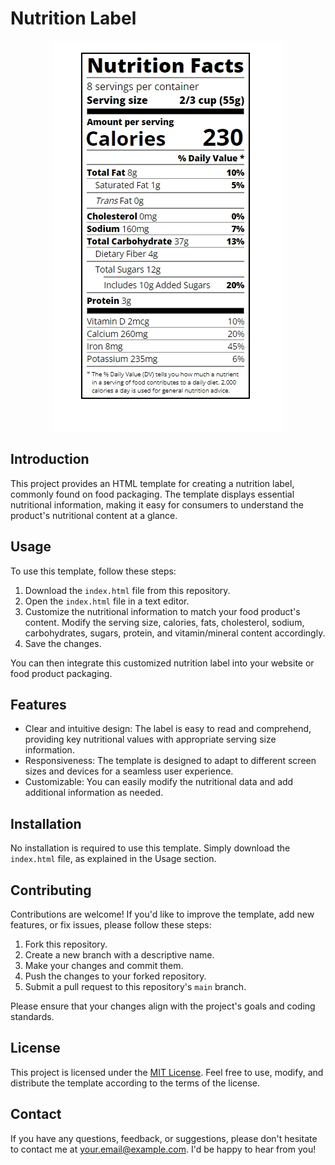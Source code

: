 # Nutrition Label

<p align="center">
    <img src="https://github.com/MrMariodude/NutritionLabel/blob/dde0cdaaf029200c82023ef42b7c9463fe188324/Screenshot_1.jpg" alt="Image Description" />
</p>

## Introduction

This project provides an HTML template for creating a nutrition label, commonly found on food packaging. The template displays essential nutritional information, making it easy for consumers to understand the product's nutritional content at a glance.

## Usage

To use this template, follow these steps:

1. Download the `index.html` file from this repository.
2. Open the `index.html` file in a text editor.
3. Customize the nutritional information to match your food product's content. Modify the serving size, calories, fats, cholesterol, sodium, carbohydrates, sugars, protein, and vitamin/mineral content accordingly.
4. Save the changes.

You can then integrate this customized nutrition label into your website or food product packaging.

## Features

- Clear and intuitive design: The label is easy to read and comprehend, providing key nutritional values with appropriate serving size information.
- Responsiveness: The template is designed to adapt to different screen sizes and devices for a seamless user experience.
- Customizable: You can easily modify the nutritional data and add additional information as needed.

## Installation

No installation is required to use this template. Simply download the `index.html` file, as explained in the Usage section.

## Contributing

Contributions are welcome! If you'd like to improve the template, add new features, or fix issues, please follow these steps:

1. Fork this repository.
2. Create a new branch with a descriptive name.
3. Make your changes and commit them.
4. Push the changes to your forked repository.
5. Submit a pull request to this repository's `main` branch.

Please ensure that your changes align with the project's goals and coding standards.

## License

This project is licensed under the [MIT License](LICENSE). Feel free to use, modify, and distribute the template according to the terms of the license.

## Contact

If you have any questions, feedback, or suggestions, please don't hesitate to contact me at your.email@example.com. I'd be happy to hear from you!
